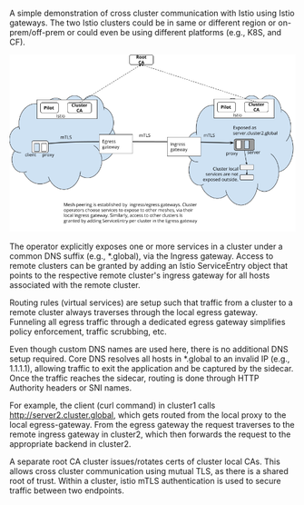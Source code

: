 A simple demonstration of cross cluster communication with Istio using
Istio gateways. The two Istio clusters could be in same or different region
or on-prem/off-prem or could even be using different platforms (e.g., K8S,
and CF).

![Traffic flow across clusters with end-to-end mTLS][Federation-setup]

The operator explicitly exposes one or more services in a cluster under a
common DNS suffix (e.g., *.global), via the Ingress gateway. Access to
remote clusters can be granted by adding an Istio ServiceEntry object that
points to the respective remote cluster's ingress gateway for all hosts
associated with the remote cluster.

Routing rules (virtual services) are setup such that traffic from a cluster
to a remote cluster always traverses through the local egress
gateway. Funneling all egress traffic through a dedicated egress gateway
simplifies policy enforcement, traffic scrubbing, etc.

Even though custom DNS names are used here, there is no additional DNS
setup required. Core DNS resolves all hosts in *.global to an invalid IP
(e.g., 1.1.1.1), allowing traffic to exit the application and be captured
by the sidecar. Once the traffic reaches the sidecar, routing is done
through HTTP Authority headers or SNI names.

For example, the client (curl command) in cluster1 calls
http://server2.cluster.global, which gets routed from the local proxy to
the local egress-gateway. From the egress gateway the request traverses to
the remote ingress gateway in cluster2, which then forwards the request to
the appropriate backend in cluster2.

A separate root CA cluster issues/rotates certs of cluster local CAs. This
allows cross cluster communication using mutual TLS, as there is a shared
root of trust. Within a cluster, istio mTLS authentication is used to
secure traffic between two endpoints.

[Federation-setup]: Federation-setup.png "Cross cluster communication using Istio Gateways"
